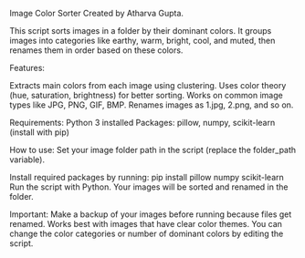 Image Color Sorter
Created by Atharva Gupta. 


This script sorts images in a folder by their dominant colors. It groups images into categories like earthy, warm, bright, cool, and muted, then renames them in order based on these colors.

Features:

Extracts main colors from each image using clustering.
Uses color theory (hue, saturation, brightness) for better sorting.
Works on common image types like JPG, PNG, GIF, BMP.
Renames images as 1.jpg, 2.png, and so on.

Requirements:
Python 3 installed
Packages: pillow, numpy, scikit-learn (install with pip)

How to use:
Set your image folder path in the script (replace the folder_path variable).

Install required packages by running:
pip install pillow numpy scikit-learn
Run the script with Python.
Your images will be sorted and renamed in the folder.

Important:
Make a backup of your images before running because files get renamed.
Works best with images that have clear color themes.
You can change the color categories or number of dominant colors by editing the script.
